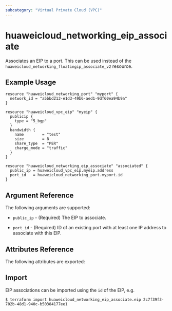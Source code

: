 ```yaml
---
subcategory: "Virtual Private Cloud (VPC)"
---
```


# huaweicloud\_networking\_eip\_associate

Associates an EIP to a port. This can be used instead of the
`huaweicloud_networking_floatingip_associate_v2` resource.

## Example Usage

```hcl
resource "huaweicloud_networking_port" "myport" {
  network_id = "a5bbd213-e1d3-49b6-aed1-9df60ea94b9a"
}

resource "huaweicloud_vpc_eip" "myeip" {
  publicip {
    type = "5_bgp"
  }
  bandwidth {
    name        = "test"
    size        = 8
    share_type  = "PER"
    charge_mode = "traffic"
  }
}

resource "huaweicloud_networking_eip_associate" "associated" {
  public_ip = huaweicloud_vpc_eip.myeip.address
  port_id   = huaweicloud_networking_port.myport.id
}
```

## Argument Reference

The following arguments are supported:

* `public_ip` - (Required) The EIP to associate.

* `port_id` - (Required) ID of an existing port with at least one IP address to
    associate with this EIP.

## Attributes Reference

The following attributes are exported:


## Import

EIP associations can be imported using the `id` of the EIP, e.g.

```
$ terraform import huaweicloud_networking_eip_associate.eip 2c7f39f3-702b-48d1-940c-b50384177ee1
```
